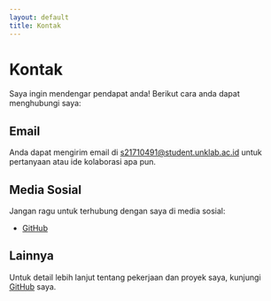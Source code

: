 ```yaml
---
layout: default
title: Kontak
---
```


# Kontak

Saya ingin mendengar pendapat anda! Berikut cara anda dapat menghubungi saya:

## Email

Anda dapat mengirim email di [s21710491@student.unklab.ac.id](mailto:myemail@s21710491@student.unklab.ac.id) untuk pertanyaan atau ide kolaborasi apa pun.

## Media Sosial

Jangan ragu untuk terhubung dengan saya di media sosial:

- [GitHub](https://github.com/glennmandagi)

## Lainnya

Untuk detail lebih lanjut tentang pekerjaan dan proyek saya, kunjungi [GitHub](https://github.com/glennmandagi) saya.
